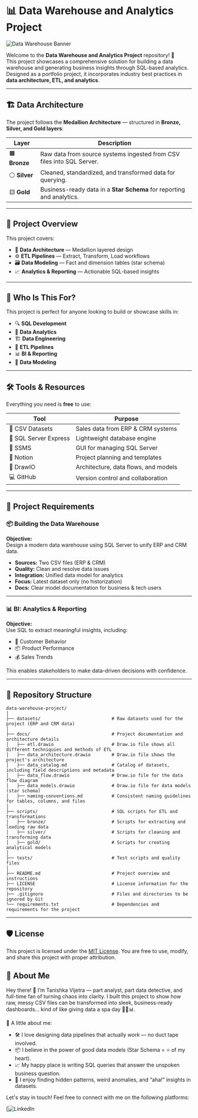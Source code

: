 # 📊 Data Warehouse and Analytics Project

![Data Warehouse Banner](./docs/assets/data_warehouse_banner.png) <!-- Replace with your actual image path -->

Welcome to the **Data Warehouse and Analytics Project** repository! 🚀  
This project showcases a comprehensive solution for building a data warehouse and generating business insights through SQL-based analytics. Designed as a portfolio project, it incorporates industry best practices in **data architecture, ETL, and analytics**.

---

## 🏗️ Data Architecture

The project follows the **Medallion Architecture** — structured in **Bronze, Silver, and Gold layers**:

| Layer  | Description |
|--------|-------------|
| 🟫 **Bronze** | Raw data from source systems ingested from CSV files into SQL Server. |
| ⚪ **Silver** | Cleaned, standardized, and transformed data for querying. |
| 🟨 **Gold**   | Business-ready data in a **Star Schema** for reporting and analytics. |

---

## 📖 Project Overview

This project covers:

- 🧱 **Data Architecture** — Medallion layered design
- ⚙️ **ETL Pipelines** — Extract, Transform, Load workflows
- 🗃️ **Data Modeling** — Fact and dimension tables (star schema)
- 📈 **Analytics & Reporting** — Actionable SQL-based insights

---

## 🎯 Who Is This For?

This project is perfect for anyone looking to build or showcase skills in:

- 🔍 **SQL Development**
- 🧠 **Data Analytics**
- 🏗️ **Data Engineering**
- 🔁 **ETL Pipelines**
- 📊 **BI & Reporting**
- 🧰 **Data Modeling**

---

## 🛠️ Tools & Resources

Everything you need is **free** to use:

| Tool | Purpose |
|------|---------|
| 📂 CSV Datasets | Sales data from ERP & CRM systems |
| 🧮 SQL Server Express | Lightweight database engine |
| 🧠 SSMS | GUI for managing SQL Server |
| 🧾 Notion | Project planning and templates |
| 🧱 DrawIO | Architecture, data flows, and models |
| 💻 GitHub | Version control and collaboration |

---

## 🚀 Project Requirements

### 📦 Building the Data Warehouse

**Objective:**  
Design a modern data warehouse using SQL Server to unify ERP and CRM data.

- **Sources:** Two CSV files (ERP & CRM)
- **Quality:** Clean and resolve data issues
- **Integration:** Unified data model for analytics
- **Focus:** Latest dataset only (no historization)
- **Docs:** Clear model documentation for business & tech users

---

### 📊 BI: Analytics & Reporting

**Objective:**  
Use SQL to extract meaningful insights, including:

- 👥 Customer Behavior
- 📦 Product Performance
- 💰 Sales Trends

This enables stakeholders to make data-driven decisions with confidence.

---

## 📂 Repository Structure

```
data-warehouse-project/
│
├── datasets/                           # Raw datasets used for the project (ERP and CRM data)
│
├── docs/                               # Project documentation and architecture details
│   ├── etl.drawio                      # Draw.io file shows all different techniquies and methods of ETL
│   ├── data_architecture.drawio        # Draw.io file shows the project's architecture
│   ├── data_catalog.md                 # Catalog of datasets, including field descriptions and metadata
│   ├── data_flow.drawio                # Draw.io file for the data flow diagram
│   ├── data_models.drawio              # Draw.io file for data models (star schema)
│   ├── naming-conventions.md           # Consistent naming guidelines for tables, columns, and files
│
├── scripts/                            # SQL scripts for ETL and transformations
│   ├── bronze/                         # Scripts for extracting and loading raw data
│   ├── silver/                         # Scripts for cleaning and transforming data
│   ├── gold/                           # Scripts for creating analytical models
│
├── tests/                              # Test scripts and quality files
│
├── README.md                           # Project overview and instructions
├── LICENSE                             # License information for the repository
├── .gitignore                          # Files and directories to be ignored by Git
└── requirements.txt                    # Dependencies and requirements for the project
```
---

## 🛡️ License

This project is licensed under the [MIT License](LICENSE). You are free to use, modify, and share this project with proper attribution.

## 🌟 About Me

Hey there! 👋 I’m Tanishka Vijetra — part analyst, part data detective, and full-time fan of turning chaos into clarity. I built this project to show how raw, messy CSV files can be transformed into sleek, business-ready dashboards… kind of like giving data a spa day 🧖‍♀️📊.

💬 A little about me:
- 🛠 I love designing data pipelines that actually *work* — no duct tape involved.
- 📦 I believe in the power of good data models (Star Schema = ⭐️ of my heart).
- 📈 My happy place is writing SQL queries that answer the unspoken business question.
- 🎯 I enjoy finding hidden patterns, weird anomalies, and “aha!” insights in datasets.

Let's stay in touch! Feel free to connect with me on the following platforms:


[![LinkedIn](https://www.linkedin.com/in/tanishka-vijetra/)


